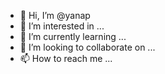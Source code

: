 - 👋 Hi, I’m @yanap
- 👀 I’m interested in ...
- 🌱 I’m currently learning ...
- 💞️ I’m looking to collaborate on ...
- 📫 How to reach me ...

<!---
yanap/yanap is a ✨ special ✨ repository because its `README.md` (this file) appears on your GitHub profile.
You can click the Preview link to take a look at your changes.
--->
